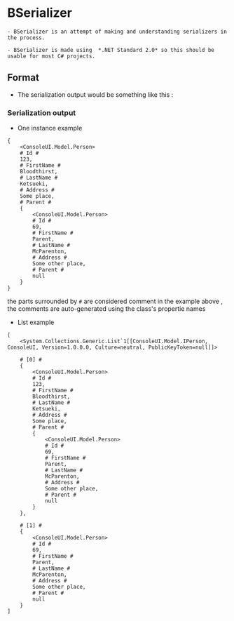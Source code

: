 # BSerializer

    - BSerializer is an attempt of making and understanding serializers in the process.

    - BSerializer is made using  *.NET Standard 2.0* so this should be usable for most C# projects. 

## Format

- The serialization output would be something like this :

### Serialization output
- One instance example
```
{
	<ConsoleUI.Model.Person>
	# Id #
	123,
	# FirstName #
	Bloodthirst,
	# LastName #
	Ketsueki,
	# Address #
	Some place,
	# Parent #
	{
		<ConsoleUI.Model.Person>
		# Id #
		69,
		# FirstName #
		Parent,
		# LastName #
		McParenton,
		# Address #
		Some other place,
		# Parent #
		null
	}
}
```

the parts surrounded by ```#``` are considered comment
in the example above , the comments are auto-generated using the class's propertie names

- List example
```
[
	<System.Collections.Generic.List`1[[ConsoleUI.Model.IPerson, ConsoleUI, Version=1.0.0.0, Culture=neutral, PublicKeyToken=null]]>

	# [0] #
	{
		<ConsoleUI.Model.Person>
		# Id #
		123,
		# FirstName #
		Bloodthirst,
		# LastName #
		Ketsueki,
		# Address #
		Some place,
		# Parent #
		{
			<ConsoleUI.Model.Person>
			# Id #
			69,
			# FirstName #
			Parent,
			# LastName #
			McParenton,
			# Address #
			Some other place,
			# Parent #
			null
		}
	},

	# [1] #
	{
		<ConsoleUI.Model.Person>
		# Id #
		69,
		# FirstName #
		Parent,
		# LastName #
		McParenton,
		# Address #
		Some other place,
		# Parent #
		null
	}
]
```
